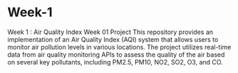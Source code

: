 # Week-1
Week 1 : Air Quality Index Week 01 Project
This repository provides an implementation of an Air Quality Index (AQI) system that allows users to monitor air pollution levels in various locations. The project utilizes real-time data from air quality monitoring APIs to assess the quality of the air based on several key pollutants, including PM2.5, PM10, NO2, SO2, O3, and CO.
